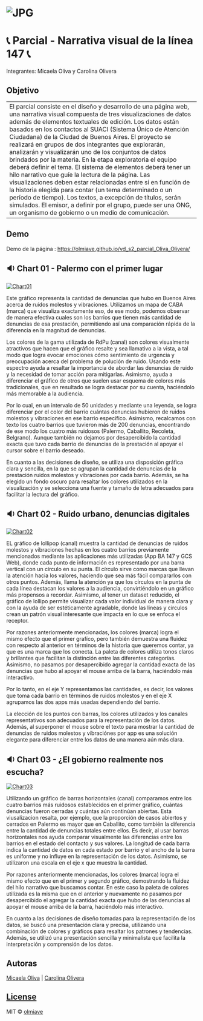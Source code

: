 # ![JPG](https://olmiave.github.io/vd_s2_parcial_Oliva_Olivera/img/BsAs.png)
# :telephone_receiver:  Parcial - Narrativa visual de la línea 147 :telephone_receiver: 
Integrantes: Micaela Oliva y Carolina Olivera

## Objetivo
<table>
<tr>
<td>
    El parcial consiste en el diseño y desarrollo de una página web, una narrativa visual compuesta de tres visualizaciones de datos además de elementos textuales de edición. 
    Los datos están basados en los contactos al SUACI (Sistema Único de Atención Ciudadana) de la Ciudad de Buenos Aires.
    El proyecto se realizará en grupos de dos integrantes que explorarán, analizarán y visualizarán uno de los conjuntos de datos brindados por la materia. En la etapa exploratoria el equipo deberá definir el tema.
    El sistema de elementos deberá tener un hilo narrativo que guíe la lectura de la página. Las visualizaciones deben estar relacionadas entre sí en función de la historia elegida para contar (un tema determinado o un período de tiempo). 
    Los textos, a excepción de títulos, serán simulados.
    El emisor, a definir por el grupo, puede ser una ONG, un organismo de gobierno o un medio de comunicación.
</td>
</tr>
</table>

## Demo
Demo de la página :  https://olmiave.github.io/vd_s2_parcial_Oliva_Olivera/

## :sound: Chart 01 - Palermo con el primer lugar

[![Chart01](https://olmiave.github.io/vd_s2_parcial_Oliva_Olivera/img/chart01.png)](https://olmiave.github.io/vd_s2_parcial_Oliva_Olivera/)

Este gráfico representa la cantidad de denuncias que hubo en Buenos Aires acerca de ruidos molestos y vibraciones. Utilizamos un mapa de CABA (marca) que visualiza exactamente eso, de ese modo, podemos observar de manera efectiva cuales son los barrios que tienen más cantidad de denuncias de esa prestación, permitiendo así una comparación rápida de la diferencia en la magnitud de denuncias. 

Los colores de la gama utilizada de RdPu (canal) son colores visualmente atractivos que hacen que el gráfico resalte y sea llamativo a la vista, a tal modo que logra evocar emociones cómo sentimiento de urgencia y preocupación acerca del problema de polución de ruido. 
Usando este espectro ayuda a resaltar la importancia de abordar las denuncias de ruido y la necesidad de tomar acción para mitigarlas. Asimismo, ayuda a diferenciar el gráfico de otros que suelen usar esquema de colores más tradicionales, que en resultado se logra destacar por su cuenta, haciéndolo más memorable a la audiencia.

Por lo cual, en un intervalo de 50 unidades y mediante una leyenda, se logra diferenciar por el color del barrio cuántas denuncias hubieron de ruidos molestos y vibraciones en ese barrio específico. Asimismo, recalcamos con texto los cuatro barrios que tuvieron más de 200 denuncias, encontrando de ese modo los cuatro más ruidosos (Palermo, Caballito, Recoleta, Belgrano). Aunque también no dejamos por desapercibido la cantidad exacta que tuvo cada barrio de denuncias de la prestación al apoyar el cursor sobre el barrio deseado. 

En cuanto a las decisiones de diseño, se utiliza una disposición gráfica clara y sencilla, en la que se agrupan la cantidad de denuncias de la prestación ruidos molestos y vibraciones por cada barrio. Además, se ha elegido un fondo oscuro para resaltar los colores utilizados en la visualización y se selecciona una fuente y tamaño de letra adecuados para facilitar la lectura del gráfico.


## :sound: Chart 02 - Ruido urbano, denuncias digitales

[![Chart02](https://olmiave.github.io/vd_s2_parcial_Oliva_Olivera/img/chart02.png)](https://olmiave.github.io/vd_s2_parcial_Oliva_Olivera/)

EL gráfico de lollipop (canal) muestra la cantidad de denuncias de ruidos molestos y vibraciones hechas en los cuatro barrios previamente mencionados mediante las aplicaciones más utilizadas (App BA 147 y GCS Web), donde cada punto de información es representado por una barra vertical con un círculo en su punta. El círculo sirve como marcas que llevan la atención hacia los valores, haciendo que sea más fácil compararlos con otros puntos. Además, llama la atención ya que los círculos en la punta de cada línea destacan los valores a la audiencia, convirtiéndolo en un gráfico más propensos a recordar. Asimismo, al tener un dataset reducido, el gráfico de lollipo permite visualizar cada valor individual de manera clara y con la ayuda de ser estéticamente agradable, donde las lineas y círculos crean un patrón visual interesante que impacta en lo que se enfoca el receptor.   

Por razones anteriormente mencionadas, los colores (marca) logra el mismo efecto que el primer grafíco, pero también demuestra una fluidez con respecto al anterior en términos de la historia que queremos contar, ya que es una marca que los conecta. La paleta de colores utiliza tonos claros y brillantes que facilitan la distinción entre las diferentes categorías. Asimismo, no pasamos por desapercibido agregar la cantidad exacta de las denuncias que hubo al apoyar el mouse arriba de la barra, haciéndolo más interactivo.

Por lo tanto, en el eje Y representamos las cantidades, es decir, los valores que toma cada barrio en términos de ruidos molestos y en el eje X agrupamos las dos apps más usadas dependiendo del barrio.

La elección de los puntos con barras, los colores utilizados y los canales representativos son adecuados para la representación de los datos. Además, al superponer el mouse sobre el texto para mostrar la cantidad de denuncias de ruidos molestos y vibraciónes por app es una solución elegante para diferenciar entre los datos de una manera aún más clara.


## :sound: Chart 03 - ¿El gobierno realmente nos escucha?

[![Chart03](https://olmiave.github.io/vd_s2_parcial_Oliva_Olivera/img/chart03.png)](https://olmiave.github.io/vd_s2_parcial_Oliva_Olivera/)

Utilizando un gráfico de barras horizontales (canal) comparamos entre los cuatro barrios más ruidosos establecidos en el primer gráfico, cuántas denuncias fueron cerradas y cuántas aún continúan abiertas. Esta viusalizacion resalta, por ejemplo, que la proporción de casos abiertos y cerrados en Palermo es mayor que en Caballito, como también la diferencia entre la cantidad de denuncias totales entre ellos. Es decir, al usar barras horizontales nos ayuda comparar visualmente las diferencias entre los barrios en el estado del contacto y sus valores. La longitud de cada barra indica la cantidad de datos en cada estado por barrio y el ancho de la barra es uniforme y no influye en la representación de los datos. Asimismo, se utilizaron una escala en el eje x que muestra la cantidad.

Por razones anteriormente mencionadas, los colores (marca) logra el mismo efecto que en el primer y segundo gráfico, demostrando la fluidez del hilo narrativo que buscamos contar. En este caso la paleta de colores utilizada es la misma que en el anterior y nuevamente no pasamos por desapercibido el agregar la cantidad exacta que hubo de las denuncias al apoyar el mouse arriba de la barra, haciéndolo más interactivo.

En cuanto a las decisiones de diseño tomadas para la representación de los datos, se buscó una presentación clara y precisa, utilizando una combinación de colores y gráficos para resaltar los patrones y tendencias. Además, se utilizó una presentación sencilla y minimalista que facilita la interpretación y comprensión de los datos.



## Autoras

[Micaela Oliva](https://github.com/olmiave) | [Carolina Olivera](https://github.com/Carol1n4)

## [License](https://github.com/olmiave/vd_s2_parcial_Oliva_Olivera/blob/main/LICENSE)

MIT © [olmiave](https://github.com/olmiave)